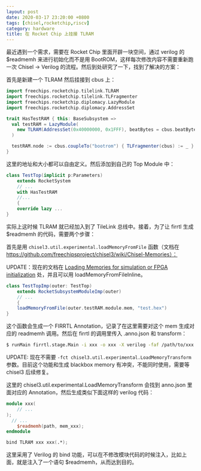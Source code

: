 ```yaml
---
layout: post
date: 2020-03-17 23:20:00 +0800
tags: [chisel,rocketchip,riscv]
category: hardware
title: 在 Rocket Chip 上挂接 TLRAM
---
```


最近遇到一个需求，需要在 Rocket Chip 里面开辟一块空间，通过 verilog 的 $readmemh 来进行初始化而不是用 BootROM，这样每次修改内容不需要重新跑一次 Chisel -> Verilog 的流程。然后到处研究了一下，找到了解决的方案：

首先是新建一个 TLRAM 然后挂接到 cbus 上：

```scala
import freechips.rocketchip.tilelink.TLRAM
import freechips.rocketchip.tilelink.TLFragmenter
import freechips.rocketchip.diplomacy.LazyModule
import freechips.rocketchip.diplomacy.AddressSet

trait HasTestRAM { this: BaseSubsystem =>
  val testRAM = LazyModule(
    new TLRAM(AddressSet(0x40000000, 0x1FFF), beatBytes = cbus.beatBytes)
  )

  testRAM.node := cbus.coupleTo("bootrom") { TLFragmenter(cbus) := _ }
}

```

这里的地址和大小都可以自由定义。然后添加到自己的 Top Module 中：

```scala
class TestTop(implicit p:Parameters)
	extends RocketSystem
	// ...
	with HasTestRAM
	//...
	{
	override lazy ...    
}
```

实际上这时候 TLRAM 就已经加入到了 TileLink 总线中。接着，为了让 firrtl 生成 $readmemh 的代码，需要两个步骤：

首先是用 `chisel3.util.experimental.loadMemoryFromFile` 函数（文档在 https://github.com/freechipsproject/chisel3/wiki/Chisel-Memories）：

UPDATE：现在的文档在 [Loading Memories for simulation or FPGA initialization](https://www.chisel-lang.org/chisel3/docs/appendix/experimental-features#loading-memories-for-simulation-or-fpga-initialization-) 处，并且可以用 loadMemoryFromFileInline。

```scala
class TestTopImp(outer: TestTop)
	extends RocketSubsystemModuleImp(outer)
	// ...
	{
	loadMemoryFromFile(outer.testRAM.module.mem, "test.hex")    
}
```

这个函数会生成一个 FIRRTL Annotation，记录了在这里需要对这个 mem 生成对应的 readmemh 调用。然后在 firrtl 的调用里传入 .anno.json 和 transform：

```bash
$ runMain firrtl.stage.Main -i xxx -o xxx -X verilog -faf /path/to/xxx.anno.json -fct chisel3.util.experimental.LoadMemoryTransform
```

UPDATE: 现在不需要 `-fct chisel3.util.experimental.LoadMemoryTransform` 参数。目前这个功能和生成 blackbox memory 有冲突，不能同时使用，需要等 chisel3 后续修复。

这里的 chisel3.util.experimental.LoadMemoryTransform 会找到 anno.json 里面对应的 Annotation，然后生成类似下面这样的 verilog 代码：

```verilog
module xxx(
	// ...
);
  // ...
	$readmemh(path, mem_xxx);
endmodule

bind TLRAM xxx xxx(.*);
```

这里采用了 Verilog 的 bind 功能，可以在不修改模块代码的时候注入，比如上面，就是注入了一个语句 $readmemh，从而达到目的。